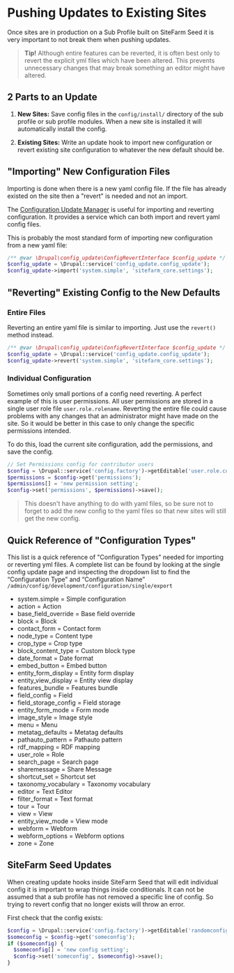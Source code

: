 # Pushing Updates to Existing Sites

Once sites are in production on a Sub Profile built on SiteFarm Seed it is very
important to not break them when pushing updates.

> **Tip!** Although entire features can be reverted, it is often best only to revert
the explicit yml files which have been altered. This prevents unnecessary
changes that may break something an editor might have altered.

## 2 Parts to an Update

1. **New Sites:** Save config files in the `config/install/` directory of the sub
profile or sub profile modules. When a new site is installed it will
automatically install the config.

2. **Existing Sites:** Write an update hook to import new configuration or revert
existing site configuration to whatever the new default should be.

## "Importing" New Configuration Files

Importing is done when there is a new yaml config file. If the file has already
existed on the site then a "revert" is needed and not an import.

The [Configuration Update Manager](https://www.drupal.org/project/config_update)
is useful for importing and reverting configuration. It provides a service which
can both import and revert yaml config files.

This is probably the most standard form of importing new configuration from a
new yaml file:

```php
/** @var \Drupal\config_update\ConfigRevertInterface $config_update */
$config_update = \Drupal::service('config_update.config_update');
$config_update->import('system.simple', 'sitefarm_core.settings');
```

## "Reverting" Existing Config to the New Defaults

### Entire Files

Reverting an entire yaml file is similar to importing. Just use the `revert()`
method instead.

```php
/** @var \Drupal\config_update\ConfigRevertInterface $config_update */
$config_update = \Drupal::service('config_update.config_update');
$config_update->revert('system.simple', 'sitefarm_core.settings');
```

### Individual Configuration
Sometimes only small portions of a config need reverting. A perfect example
of this is user permissions. All user permissions are stored in a single user
role file `user.role.rolename`. Reverting the entire file could cause problems
with any changes that an administrator might have made on the site. So it would
be better in this case to only change the specific permissions intended.

To do this, load the current site configuration, add the permissions, and save
the config.

```php
// Set Permissions config for contributor users
$config = \Drupal::service('config.factory')->getEditable('user.role.contributor');
$permissions = $config->get('permissions');
$permissions[] = 'new permission setting';
$config->set('permissions', $permissions)->save();
```

> This doesn't have anything to do with yaml files, so be sure not to forget to
add the new config to the yaml files so that new sites will still get the new
config.


## Quick Reference of "Configuration Types"

This list is a quick reference of "Configuration Types" needed for importing or
reverting yml files. A complete list can be found by looking at the single
config update page and inspecting the dropdown list to find the “Configuration
Type” and “Configuration Name” `/admin/config/development/configuration/single/export`

* system.simple = Simple configuration
* action = Action
* base_field_override = Base field override
* block = Block
* contact_form = Contact form
* node_type = Content type
* crop_type = Crop type
* block_content_type = Custom block type
* date_format = Date format
* embed_button = Embed button
* entity_form_display = Entity form display
* entity_view_display = Entity view display
* features_bundle = Features bundle
* field_config = Field
* field_storage_config = Field storage
* entity_form_mode = Form mode
* image_style = Image style
* menu = Menu
* metatag_defaults = Metatag defaults
* pathauto_pattern = Pathauto pattern
* rdf_mapping = RDF mapping
* user_role = Role
* search_page = Search page
* sharemessage = Share Message
* shortcut_set = Shortcut set
* taxonomy_vocabulary = Taxonomy vocabulary
* editor = Text Editor
* filter_format = Text format
* tour = Tour
* view = View
* entity_view_mode = View mode
* webform = Webform
* webform_options = Webform options
* zone = Zone

## SiteFarm Seed Updates

When creating update hooks inside SiteFarm Seed that will edit individual config
it is important to wrap things inside conditionals. It can not be assumed that a
sub profile has not removed a specific line of config. So trying to revert
config that no longer exists will throw an error.

First check that the config exists:

```php
$config = \Drupal::service('config.factory')->getEditable('randomconfigitems');
$someconfig = $config->get('someconfig');
if ($someconfig) {
  $someconfig[] = 'new config setting';
  $config->set('someconfig', $someconfig)->save();
}
```